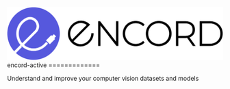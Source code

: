 <img src="./assets/encord_2_02.png"/>
encord-active
=============

Understand and improve your computer vision datasets and models
